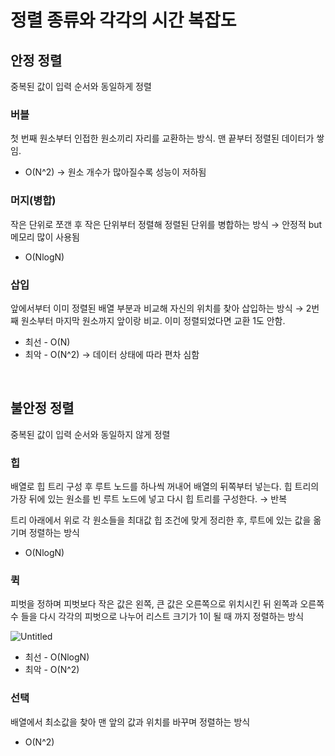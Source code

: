 # 정렬 종류와 각각의 시간 복잡도

## 안정 정렬
중복된 값이 입력 순서와 동일하게 정렬

### 버블

첫 번째 원소부터 인접한 원소끼리 자리를 교환하는 방식. 맨 끝부터 정렬된 데이터가 쌓임.

- O(N^2) → 원소 개수가 많아질수록 성능이 저하됨

### 머지(병합)

작은 단위로 쪼갠 후 작은 단위부터 정렬해 정렬된 단위를 병합하는 방식 → 안정적 but 메모리 많이 사용됨

- O(NlogN)

### 삽입

앞에서부터 이미 정렬된 배열 부분과 비교해 자신의 위치를 찾아 삽입하는 방식 → 2번째 원소부터 마지막 원소까지 앞이랑 비교. 이미 정렬되었다면 교환 1도 안함.

- 최선 - O(N)
- 최악 - O(N^2) → 데이터 상태에 따라 편차 심함

<br>

## 불안정 정렬
중복된 값이 입력 순서와 동일하지 않게 정렬

### 힙

배열로 힙 트리 구성 후 루트 노드를 하나씩 꺼내어 배열의 뒤쪽부터 넣는다. 힙 트리의 가장 뒤에 있는 원소를 빈 루트 노드에 넣고 다시 힙 트리를 구성한다. → 반복

트리 아래에서 위로 각 원소들을 최대값 힙 조건에 맞게 정리한 후, 루트에 있는 값을 옮기며 정렬하는 방식

- O(NlogN)

### 퀵

피벗을 정하며 피벗보다 작은 값은 왼쪽, 큰 값은 오른쪽으로 위치시킨 뒤 왼쪽과 오른쪽 수 들을 다시 각각의 피벗으로 나누어 리스트 크기가 1이 될 때 까지 정렬하는 방식

![Untitled](https://s3-us-west-2.amazonaws.com/secure.notion-static.com/7e4345d6-db18-4dcd-aaf3-75826dd90636/Untitled.png)

- 최선 - O(NlogN) 
- 최악 -  O(N^2)

### 선택

배열에서 최소값을 찾아 맨 앞의 값과 위치를 바꾸며 정렬하는 방식

- O(N^2)

